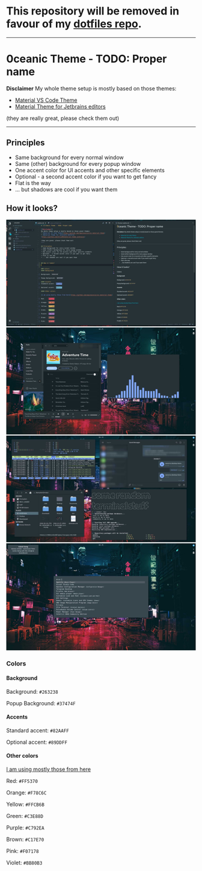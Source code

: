 
# This repository will be removed in favour of my [dotfiles repo](https://github.com/Wint3rmute/dotfiles).

---

# 0ceanic Theme - TODO: Proper name

**Disclaimer**
My whole theme setup is mostly based on those themes:
* [Material VS Code Theme](https://github.com/equinusocio/vsc-material-theme)
* [Material Theme for Jetbrains editors](https://github.com/ChrisRM/material-theme-jetbrains)

(they are really great, please check them out)
****

## Principles
* Same background for every normal window
* Same (other) background for every popup window
* One accent color for UI accents and other specific elements
* Optional - a second accent color if you want to get fancy
* Flat is the way
* ... but shadows are cool if you want them


## How it looks?
![Some code](screenshots/code.jpg)
![Music](screenshots/music.jpg)
![Random stuff](screenshots/random.jpg)
![Popups](screenshots/popups.jpg)

### Colors
#### Background

Background: `#263238`

Popup Background: `#37474F`

#### Accents
Standard accent: `#82AAFF`

Optional accent: `#89DDFF`

#### Other colors

[I am using mostly those from here](https://github.com/equinusocio/vsc-material-theme)

Red:    `#FF5370`

Orange: `#F78C6C`

Yellow: `#FFCB6B`

Green:  `#C3E88D`

Purple: `#C792EA`

Brown:  `#C17E70`

Pink:   `#F07178`

Violet: `#BB80B3`


